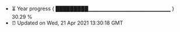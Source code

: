 - ⏳ Year progress { █████████▁▁▁▁▁▁▁▁▁▁▁▁▁▁▁▁▁▁▁▁▁ } 30.29 %
- ⏰ Updated on Wed, 21 Apr 2021 13:30:18 GMT

